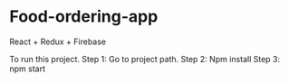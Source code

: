 # Food-ordering-app
React + Redux + Firebase 

To run this project.
Step 1: Go to project path.
Step 2: Npm install 
Step 3: npm start 
